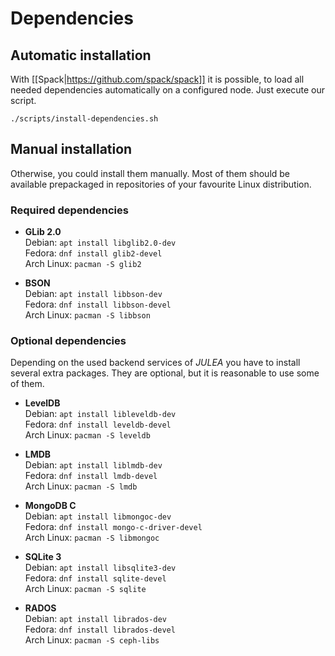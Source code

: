 # Dependencies

## Automatic installation

With [[Spack|https://github.com/spack/spack]] it is possible, to load all needed dependencies automatically on a configured node. Just execute our script.

``` {.shell}
./scripts/install-dependencies.sh
```


## Manual installation

Otherwise, you could install them manually. Most of them should be available prepackaged in repositories of your favourite Linux distribution.


### Required dependencies

*   **GLib 2.0**  
    Debian: `apt install libglib2.0-dev`  
    Fedora: `dnf install glib2-devel`  
    Arch Linux: `pacman -S glib2`

*   **BSON**  
    Debian: `apt install libbson-dev`  
    Fedora: `dnf install libbson-devel`  
    Arch Linux: `pacman -S libbson`


### Optional dependencies

Depending on the used backend services of *JULEA* you have to install several extra packages. They are optional, but it is reasonable to use some of them.

* **LevelDB**  
    Debian: `apt install libleveldb-dev`  
    Fedora: `dnf install leveldb-devel`  
    Arch Linux: `pacman -S leveldb`

* **LMDB**  
    Debian: `apt install liblmdb-dev`  
    Fedora: `dnf install lmdb-devel`  
    Arch Linux: `pacman -S lmdb`

* **MongoDB C**  
    Debian: `apt install libmongoc-dev`  
    Fedora: `dnf install mongo-c-driver-devel`  
    Arch Linux: `pacman -S libmongoc`

* **SQLite 3**  
    Debian: `apt install libsqlite3-dev`  
    Fedora: `dnf install sqlite-devel`  
    Arch Linux: `pacman -S sqlite`

* **RADOS**  
    Debian: `apt install librados-dev`  
    Fedora: `dnf install librados-devel`  
    Arch Linux: `pacman -S ceph-libs`
